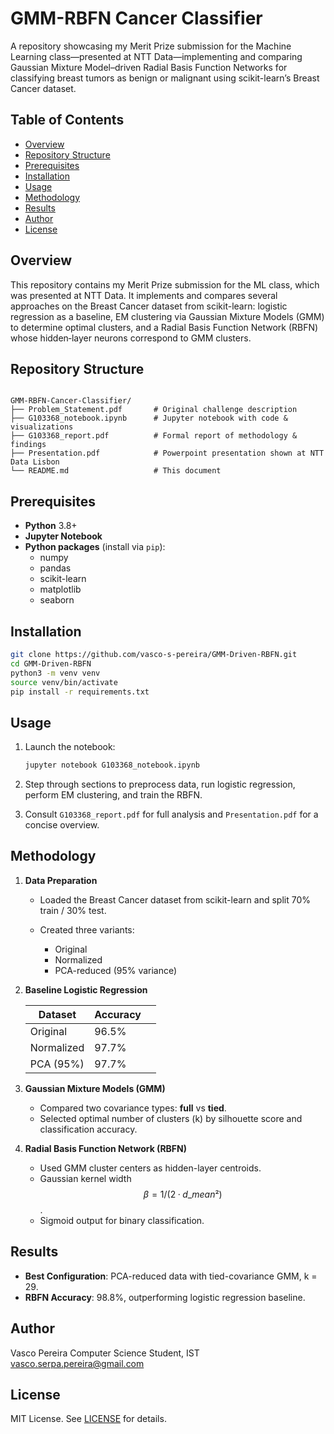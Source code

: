 # GMM-RBFN Cancer Classifier

A repository showcasing my Merit Prize submission for the Machine Learning class—presented at NTT Data—implementing and comparing Gaussian Mixture Model–driven Radial Basis Function Networks for classifying breast tumors as benign or malignant using scikit-learn’s Breast Cancer dataset.

## Table of Contents
- [Overview](#overview)  
- [Repository Structure](#repository-structure)  
- [Prerequisites](#prerequisites)  
- [Installation](#installation)  
- [Usage](#usage)  
- [Methodology](#methodology)  
- [Results](#results)  
- [Author](#author)  
- [License](#license)  

## Overview  
This repository contains my Merit Prize submission for the ML class, which was presented at NTT Data. It implements and compares several approaches on the Breast Cancer dataset from scikit-learn: logistic regression as a baseline, EM clustering via Gaussian Mixture Models (GMM) to determine optimal clusters, and a Radial Basis Function Network (RBFN) whose hidden‐layer neurons correspond to GMM clusters.

## Repository Structure
```

GMM-RBFN-Cancer-Classifier/
├── Problem_Statement.pdf       # Original challenge description
├── G103368_notebook.ipynb      # Jupyter notebook with code & visualizations
├── G103368_report.pdf          # Formal report of methodology & findings
├── Presentation.pdf            # Powerpoint presentation shown at NTT Data Lisbon
└── README.md                   # This document

````

## Prerequisites
- **Python** 3.8+  
- **Jupyter Notebook**  
- **Python packages** (install via `pip`):  
  - numpy  
  - pandas  
  - scikit-learn  
  - matplotlib  
  - seaborn  

## Installation
```bash
git clone https://github.com/vasco-s-pereira/GMM-Driven-RBFN.git
cd GMM-Driven-RBFN
python3 -m venv venv
source venv/bin/activate
pip install -r requirements.txt
````

## Usage

1. Launch the notebook:

   ```bash
   jupyter notebook G103368_notebook.ipynb
   ```
2. Step through sections to preprocess data, run logistic regression, perform EM clustering, and train the RBFN.
3. Consult `G103368_report.pdf` for full analysis and `Presentation.pdf` for a concise overview.

## Methodology

1. **Data Preparation**

   * Loaded the Breast Cancer dataset from scikit-learn and split 70% train / 30% test.
   * Created three variants:

     * Original
     * Normalized
     * PCA-reduced (95% variance)&#x20;

2. **Baseline Logistic Regression**

   | Dataset    | Accuracy |   |
   | ---------- | -------- | - |
   | Original   | 96.5%    |   |
   | Normalized | 97.7%    |   |
   | PCA (95%)  | 97.7%    |   |

3. **Gaussian Mixture Models (GMM)**

   * Compared two covariance types: **full** vs **tied**.
   * Selected optimal number of clusters (k) by silhouette score and classification accuracy.&#x20;

4. **Radial Basis Function Network (RBFN)**

   * Used GMM cluster centers as hidden-layer centroids.
   * Gaussian kernel width $$β = 1/(2·d\_mean²)$$.
   * Sigmoid output for binary classification.&#x20;

## Results

* **Best Configuration**: PCA-reduced data with tied-covariance GMM, k = 29.
* **RBFN Accuracy**: 98.8%, outperforming logistic regression baseline.&#x20;

## Author

Vasco Pereira
Computer Science Student, IST
[vasco.serpa.pereira@gmail.com](mailto:vasco.serpa.pereira@gmail.com)

## License

MIT License. See [LICENSE](LICENSE) for details.

```
```
